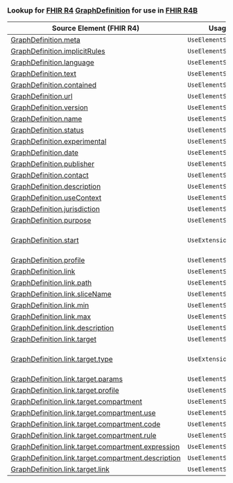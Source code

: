 ### Lookup for [FHIR R4](https://hl7.org/fhir/R4/) [GraphDefinition](https://hl7.org/fhir/R4/GraphDefinition.html) for use in [FHIR R4B](https://hl7.org/fhir/R4B/)

| Source Element (FHIR R4) | Usage | Target |
| -------------- | ----- | ------ |
| [GraphDefinition.meta](https://hl7.org/fhir/R4/GraphDefinition.html#resource) | `UseElementSameName` | [GraphDefinition.meta](https://hl7.org/fhir/R4B/GraphDefinition.html#resource) |
| [GraphDefinition.implicitRules](https://hl7.org/fhir/R4/GraphDefinition.html#resource) | `UseElementSameName` | [GraphDefinition.implicitRules](https://hl7.org/fhir/R4B/GraphDefinition.html#resource) |
| [GraphDefinition.language](https://hl7.org/fhir/R4/GraphDefinition.html#resource) | `UseElementSameName` | [GraphDefinition.language](https://hl7.org/fhir/R4B/GraphDefinition.html#resource) |
| [GraphDefinition.text](https://hl7.org/fhir/R4/GraphDefinition.html#resource) | `UseElementSameName` | [GraphDefinition.text](https://hl7.org/fhir/R4B/GraphDefinition.html#resource) |
| [GraphDefinition.contained](https://hl7.org/fhir/R4/GraphDefinition.html#resource) | `UseElementSameName` | [GraphDefinition.contained](https://hl7.org/fhir/R4B/GraphDefinition.html#resource) |
| [GraphDefinition.url](https://hl7.org/fhir/R4/GraphDefinition.html#resource) | `UseElementSameName` | [GraphDefinition.url](https://hl7.org/fhir/R4B/GraphDefinition.html#resource) |
| [GraphDefinition.version](https://hl7.org/fhir/R4/GraphDefinition.html#resource) | `UseElementSameName` | [GraphDefinition.version](https://hl7.org/fhir/R4B/GraphDefinition.html#resource) |
| [GraphDefinition.name](https://hl7.org/fhir/R4/GraphDefinition.html#resource) | `UseElementSameName` | [GraphDefinition.name](https://hl7.org/fhir/R4B/GraphDefinition.html#resource) |
| [GraphDefinition.status](https://hl7.org/fhir/R4/GraphDefinition.html#resource) | `UseElementSameName` | [GraphDefinition.status](https://hl7.org/fhir/R4B/GraphDefinition.html#resource) |
| [GraphDefinition.experimental](https://hl7.org/fhir/R4/GraphDefinition.html#resource) | `UseElementSameName` | [GraphDefinition.experimental](https://hl7.org/fhir/R4B/GraphDefinition.html#resource) |
| [GraphDefinition.date](https://hl7.org/fhir/R4/GraphDefinition.html#resource) | `UseElementSameName` | [GraphDefinition.date](https://hl7.org/fhir/R4B/GraphDefinition.html#resource) |
| [GraphDefinition.publisher](https://hl7.org/fhir/R4/GraphDefinition.html#resource) | `UseElementSameName` | [GraphDefinition.publisher](https://hl7.org/fhir/R4B/GraphDefinition.html#resource) |
| [GraphDefinition.contact](https://hl7.org/fhir/R4/GraphDefinition.html#resource) | `UseElementSameName` | [GraphDefinition.contact](https://hl7.org/fhir/R4B/GraphDefinition.html#resource) |
| [GraphDefinition.description](https://hl7.org/fhir/R4/GraphDefinition.html#resource) | `UseElementSameName` | [GraphDefinition.description](https://hl7.org/fhir/R4B/GraphDefinition.html#resource) |
| [GraphDefinition.useContext](https://hl7.org/fhir/R4/GraphDefinition.html#resource) | `UseElementSameName` | [GraphDefinition.useContext](https://hl7.org/fhir/R4B/GraphDefinition.html#resource) |
| [GraphDefinition.jurisdiction](https://hl7.org/fhir/R4/GraphDefinition.html#resource) | `UseElementSameName` | [GraphDefinition.jurisdiction](https://hl7.org/fhir/R4B/GraphDefinition.html#resource) |
| [GraphDefinition.purpose](https://hl7.org/fhir/R4/GraphDefinition.html#resource) | `UseElementSameName` | [GraphDefinition.purpose](https://hl7.org/fhir/R4B/GraphDefinition.html#resource) |
| [GraphDefinition.start](https://hl7.org/fhir/R4/GraphDefinition.html#resource) | `UseExtension` | [http://hl7.org/fhir/4.0/StructureDefinition/extension-GraphDefinition.start](StructureDefinition-ext-R4-GraphDefinition.start.html) |
| [GraphDefinition.profile](https://hl7.org/fhir/R4/GraphDefinition.html#resource) | `UseElementSameName` | [GraphDefinition.profile](https://hl7.org/fhir/R4B/GraphDefinition.html#resource) |
| [GraphDefinition.link](https://hl7.org/fhir/R4/GraphDefinition.html#resource) | `UseElementSameName` | [GraphDefinition.link](https://hl7.org/fhir/R4B/GraphDefinition.html#resource) |
| [GraphDefinition.link.path](https://hl7.org/fhir/R4/GraphDefinition.html#resource) | `UseElementSameName` | [GraphDefinition.link.path](https://hl7.org/fhir/R4B/GraphDefinition.html#resource) |
| [GraphDefinition.link.sliceName](https://hl7.org/fhir/R4/GraphDefinition.html#resource) | `UseElementSameName` | [GraphDefinition.link.sliceName](https://hl7.org/fhir/R4B/GraphDefinition.html#resource) |
| [GraphDefinition.link.min](https://hl7.org/fhir/R4/GraphDefinition.html#resource) | `UseElementSameName` | [GraphDefinition.link.min](https://hl7.org/fhir/R4B/GraphDefinition.html#resource) |
| [GraphDefinition.link.max](https://hl7.org/fhir/R4/GraphDefinition.html#resource) | `UseElementSameName` | [GraphDefinition.link.max](https://hl7.org/fhir/R4B/GraphDefinition.html#resource) |
| [GraphDefinition.link.description](https://hl7.org/fhir/R4/GraphDefinition.html#resource) | `UseElementSameName` | [GraphDefinition.link.description](https://hl7.org/fhir/R4B/GraphDefinition.html#resource) |
| [GraphDefinition.link.target](https://hl7.org/fhir/R4/GraphDefinition.html#resource) | `UseElementSameName` | [GraphDefinition.link.target](https://hl7.org/fhir/R4B/GraphDefinition.html#resource) |
| [GraphDefinition.link.target.type](https://hl7.org/fhir/R4/GraphDefinition.html#resource) | `UseExtension` | [http://hl7.org/fhir/4.0/StructureDefinition/extension-GraphDefinition.link.target.type](StructureDefinition-ext-R4-GraphDefinition.li.ta.type.html) |
| [GraphDefinition.link.target.params](https://hl7.org/fhir/R4/GraphDefinition.html#resource) | `UseElementSameName` | [GraphDefinition.link.target.params](https://hl7.org/fhir/R4B/GraphDefinition.html#resource) |
| [GraphDefinition.link.target.profile](https://hl7.org/fhir/R4/GraphDefinition.html#resource) | `UseElementSameName` | [GraphDefinition.link.target.profile](https://hl7.org/fhir/R4B/GraphDefinition.html#resource) |
| [GraphDefinition.link.target.compartment](https://hl7.org/fhir/R4/GraphDefinition.html#resource) | `UseElementSameName` | [GraphDefinition.link.target.compartment](https://hl7.org/fhir/R4B/GraphDefinition.html#resource) |
| [GraphDefinition.link.target.compartment.use](https://hl7.org/fhir/R4/GraphDefinition.html#resource) | `UseElementSameName` | [GraphDefinition.link.target.compartment.use](https://hl7.org/fhir/R4B/GraphDefinition.html#resource) |
| [GraphDefinition.link.target.compartment.code](https://hl7.org/fhir/R4/GraphDefinition.html#resource) | `UseElementSameName` | [GraphDefinition.link.target.compartment.code](https://hl7.org/fhir/R4B/GraphDefinition.html#resource) |
| [GraphDefinition.link.target.compartment.rule](https://hl7.org/fhir/R4/GraphDefinition.html#resource) | `UseElementSameName` | [GraphDefinition.link.target.compartment.rule](https://hl7.org/fhir/R4B/GraphDefinition.html#resource) |
| [GraphDefinition.link.target.compartment.expression](https://hl7.org/fhir/R4/GraphDefinition.html#resource) | `UseElementSameName` | [GraphDefinition.link.target.compartment.expression](https://hl7.org/fhir/R4B/GraphDefinition.html#resource) |
| [GraphDefinition.link.target.compartment.description](https://hl7.org/fhir/R4/GraphDefinition.html#resource) | `UseElementSameName` | [GraphDefinition.link.target.compartment.description](https://hl7.org/fhir/R4B/GraphDefinition.html#resource) |
| [GraphDefinition.link.target.link](https://hl7.org/fhir/R4/GraphDefinition.html#resource) | `UseElementSameName` | [GraphDefinition.link.target.link](https://hl7.org/fhir/R4B/GraphDefinition.html#resource) |
